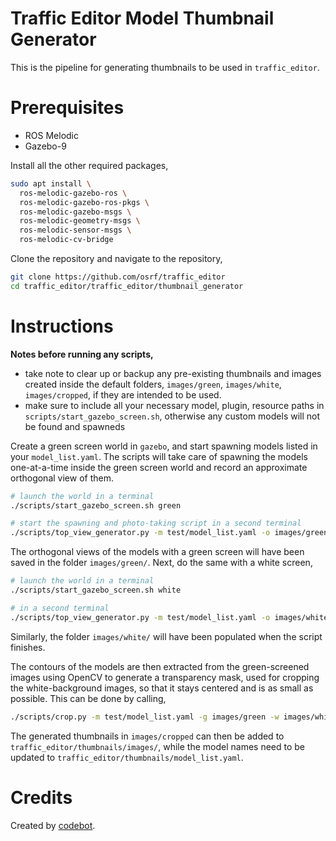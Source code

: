 # Traffic Editor Model Thumbnail Generator

This is the pipeline for generating thumbnails to be used in `traffic_editor`.

# Prerequisites

* ROS Melodic
* Gazebo-9

Install all the other required packages,

```bash
sudo apt install \
  ros-melodic-gazebo-ros \
  ros-melodic-gazebo-ros-pkgs \
  ros-melodic-gazebo-msgs \
  ros-melodic-geometry-msgs \
  ros-melodic-sensor-msgs \
  ros-melodic-cv-bridge
```

Clone the repository and navigate to the repository,

```bash
git clone https://github.com/osrf/traffic_editor
cd traffic_editor/traffic_editor/thumbnail_generator
```

# Instructions

**Notes before running any scripts,**
* take note to clear up or backup any pre-existing thumbnails and images created inside the default folders, `images/green`, `images/white`, `images/cropped`, if they are intended to be used.
* make sure to include all your necessary model, plugin, resource paths in `scripts/start_gazebo_screen.sh`, otherwise any custom models will not be found and spawneds

Create a green screen world in `gazebo`, and start spawning models listed in your `model_list.yaml`. The scripts will take care of spawning the models one-at-a-time inside the green screen world and record an approximate orthogonal view of them.

```bash
# launch the world in a terminal
./scripts/start_gazebo_screen.sh green

# start the spawning and photo-taking script in a second terminal
./scripts/top_view_generator.py -m test/model_list.yaml -o images/green
```

The orthogonal views of the models with a green screen will have been saved in the folder `images/green/`. Next, do the same with a white screen, 

```bash
# launch the world in a terminal
./scripts/start_gazebo_screen.sh white

# in a second terminal
./scripts/top_view_generator.py -m test/model_list.yaml -o images/white
```

Similarly, the folder `images/white/` will have been populated when the script finishes.

The contours of the models are then extracted from the green-screened images using OpenCV to generate a transparency mask, used for cropping the white-background images, so that it stays centered and is as small as possible. This can be done by calling,

```bash
./scripts/crop.py -m test/model_list.yaml -g images/green -w images/white -o images/cropped
```

The generated thumbnails in `images/cropped` can then be added to `traffic_editor/thumbnails/images/`, while the model names need to be updated to `traffic_editor/thumbnails/model_list.yaml`.

# Credits

Created by [codebot](https://github.com/codebot).
